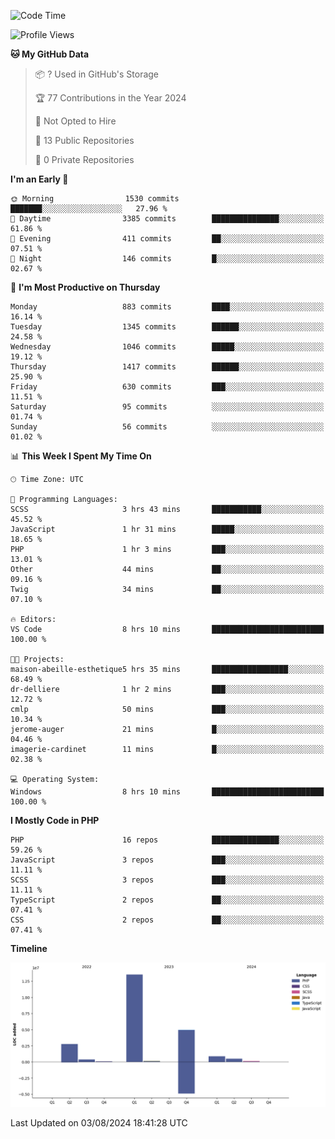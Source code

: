 <!--START_SECTION:waka-->
![Code Time](http://img.shields.io/badge/Code%20Time-1%2C803%20hrs%2059%20mins-blue)

![Profile Views](http://img.shields.io/badge/Profile%20Views-0-blue)

**🐱 My GitHub Data** 

> 📦 ? Used in GitHub's Storage 
 > 
> 🏆 77 Contributions in the Year 2024
 > 
> 🚫 Not Opted to Hire
 > 
> 📜 13 Public Repositories 
 > 
> 🔑 0 Private Repositories 
 > 
**I'm an Early 🐤** 

```text
🌞 Morning                1530 commits        ███████░░░░░░░░░░░░░░░░░░   27.96 % 
🌆 Daytime                3385 commits        ███████████████░░░░░░░░░░   61.86 % 
🌃 Evening                411 commits         ██░░░░░░░░░░░░░░░░░░░░░░░   07.51 % 
🌙 Night                  146 commits         █░░░░░░░░░░░░░░░░░░░░░░░░   02.67 % 
```
📅 **I'm Most Productive on Thursday** 

```text
Monday                   883 commits         ████░░░░░░░░░░░░░░░░░░░░░   16.14 % 
Tuesday                  1345 commits        ██████░░░░░░░░░░░░░░░░░░░   24.58 % 
Wednesday                1046 commits        █████░░░░░░░░░░░░░░░░░░░░   19.12 % 
Thursday                 1417 commits        ██████░░░░░░░░░░░░░░░░░░░   25.90 % 
Friday                   630 commits         ███░░░░░░░░░░░░░░░░░░░░░░   11.51 % 
Saturday                 95 commits          ░░░░░░░░░░░░░░░░░░░░░░░░░   01.74 % 
Sunday                   56 commits          ░░░░░░░░░░░░░░░░░░░░░░░░░   01.02 % 
```


📊 **This Week I Spent My Time On** 

```text
🕑︎ Time Zone: UTC

💬 Programming Languages: 
SCSS                     3 hrs 43 mins       ███████████░░░░░░░░░░░░░░   45.52 % 
JavaScript               1 hr 31 mins        █████░░░░░░░░░░░░░░░░░░░░   18.65 % 
PHP                      1 hr 3 mins         ███░░░░░░░░░░░░░░░░░░░░░░   13.01 % 
Other                    44 mins             ██░░░░░░░░░░░░░░░░░░░░░░░   09.16 % 
Twig                     34 mins             ██░░░░░░░░░░░░░░░░░░░░░░░   07.10 % 

🔥 Editors: 
VS Code                  8 hrs 10 mins       █████████████████████████   100.00 % 

🐱‍💻 Projects: 
maison-abeille-esthetique5 hrs 35 mins       █████████████████░░░░░░░░   68.49 % 
dr-delliere              1 hr 2 mins         ███░░░░░░░░░░░░░░░░░░░░░░   12.72 % 
cmlp                     50 mins             ███░░░░░░░░░░░░░░░░░░░░░░   10.34 % 
jerome-auger             21 mins             █░░░░░░░░░░░░░░░░░░░░░░░░   04.46 % 
imagerie-cardinet        11 mins             █░░░░░░░░░░░░░░░░░░░░░░░░   02.38 % 

💻 Operating System: 
Windows                  8 hrs 10 mins       █████████████████████████   100.00 % 
```

**I Mostly Code in PHP** 

```text
PHP                      16 repos            ███████████████░░░░░░░░░░   59.26 % 
JavaScript               3 repos             ███░░░░░░░░░░░░░░░░░░░░░░   11.11 % 
SCSS                     3 repos             ███░░░░░░░░░░░░░░░░░░░░░░   11.11 % 
TypeScript               2 repos             ██░░░░░░░░░░░░░░░░░░░░░░░   07.41 % 
CSS                      2 repos             ██░░░░░░░░░░░░░░░░░░░░░░░   07.41 % 
```



**Timeline**

![Lines of Code chart](https://raw.githubusercontent.com/tahar-elgunaoui/tahar-elgunaoui/main/assets/bar_graph.png)


 Last Updated on 03/08/2024 18:41:28 UTC
<!--END_SECTION:waka-->
